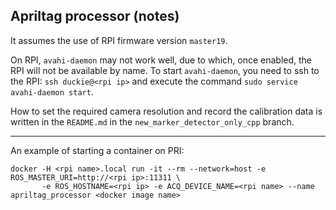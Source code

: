 ## Apriltag processor (notes)

It assumes the use of RPI firmware version `master19`.

On RPI, `avahi-daemon` may not work well, due to which, once enabled, the RPI will not be available by name.
To start `avahi-daemon`, you need to ssh to the RPI: `ssh duckie@<rpi ip>` and execute the command `sudo service avahi-daemon start`.

How to set the required camera resolution and record the calibration data is written in the `README.md` in the `new_marker_detector_only_cpp` branch.

-------------------

An example of starting a container on PRI:
```
docker -H <rpi name>.local run -it --rm --network=host -e ROS_MASTER_URI=http://<rpi ip>:11311 \
       -e ROS_HOSTNAME=<rpi ip> -e ACQ_DEVICE_NAME=<rpi name> --name apriltag_processor <docker image name>
```
